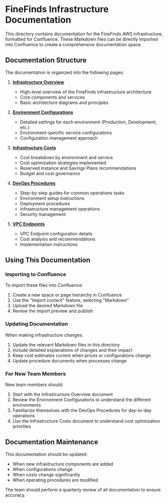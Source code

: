 # FineFinds Infrastructure Documentation

This directory contains documentation for the FineFinds AWS infrastructure, formatted for Confluence. These Markdown files can be directly imported into Confluence to create a comprehensive documentation space.

## Documentation Structure

The documentation is organized into the following pages:

1. **[Infrastructure Overview](infrastructure-overview.md)**
   - High-level overview of the FineFinds infrastructure architecture
   - Core components and services
   - Basic architecture diagrams and principles

2. **[Environment Configurations](environment-configurations.md)**
   - Detailed settings for each environment (Production, Development, etc.)
   - Environment-specific service configurations
   - Configuration management approach

3. **[Infrastructure Costs](infrastructure-costs.md)**
   - Cost breakdown by environment and service
   - Cost optimization strategies implemented
   - Reserved Instance and Savings Plans recommendations
   - Budget and cost governance

4. **[DevOps Procedures](devops-procedures.md)**
   - Step-by-step guides for common operations tasks
   - Environment setup instructions
   - Deployment procedures
   - Infrastructure management operations
   - Security management

5. **[VPC Endpoints](vpc-endpoints.md)**
   - VPC Endpoint configuration details
   - Cost analysis and recommendations
   - Implementation instructions

## Using This Documentation

### Importing to Confluence

To import these files into Confluence:

1. Create a new space or page hierarchy in Confluence
2. Use the "Import content" feature, selecting "Markdown"
3. Upload the desired Markdown file
4. Review the import preview and publish

### Updating Documentation

When making infrastructure changes:

1. Update the relevant Markdown files in this directory
2. Include detailed explanations of changes and their impact
3. Keep cost estimates current when prices or configurations change
4. Update procedure documents when processes change

### For New Team Members

New team members should:

1. Start with the Infrastructure Overview document
2. Review the Environment Configurations to understand the different environments
3. Familiarize themselves with the DevOps Procedures for day-to-day operations
4. Use the Infrastructure Costs document to understand cost optimization priorities

## Documentation Maintenance

This documentation should be updated:

- When new infrastructure components are added
- When configurations change
- When costs change significantly
- When operating procedures are modified

The team should perform a quarterly review of all documentation to ensure accuracy. 